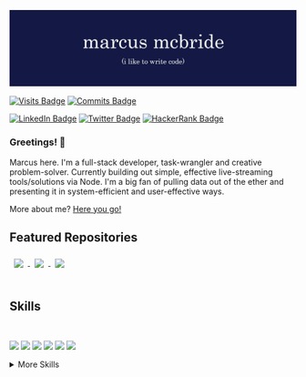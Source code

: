 [![MCB's GitHub Banner](./assets/new-github-banner.png)](https://www.mcbportfolio.com/)

[![Visits Badge](https://badges.pufler.dev/visits/marcusmcb/marcusmcb)](https://www.mcbportfolio.com) [![Commits Badge](https://badges.pufler.dev/commits/monthly/marcusmcb)](https://badges.pufler.dev)

[![LinkedIn Badge](https://img.shields.io/badge/LinkedIn-Profile-informational?style=flat&logo=linkedin&logoColor=white&color=2e3250&logoWidth=40)](https://www.linkedin.com/in/marcusmcbride-developer/) [![Twitter Badge](https://img.shields.io/badge/Twitter-Profile-informational?style=flat&logo=twitter&logoColor=white&color=2e3250&logoWidth=40)](https://twitter.com/djmarcusmcb) [![HackerRank Badge](https://img.shields.io/badge/HackerRank-Profile-informational?style=flat&logo=hackerrank&logoColor=white&color=2e3250&logoWidth=40)](https://www.hackerrank.com/marcusmcb)

### Greetings! 👋

Marcus here.  I'm a full-stack developer, task-wrangler and creative problem-solver. Currently building out simple, effective live-streaming tools/solutions via Node.  I'm a big fan of pulling data out of the ether and presenting it in system-efficient and user-effective ways.  

More about me? [Here you go!](https://www.mcbportfolio.com/)

## Featured Repositories

<a href="https://github.com/marcusmcb/crate-stats">
  <img align="center" style="margin:0.5rem" src="https://github-readme-stats.vercel.app/api/pin/?username=marcusmcb&repo=crate-stats&title_color=ffffff&text_color=c9cacc&icon_color=4AB197&bg_color=2e3250" />
</a>
<a href="https://github.com/marcusmcb/serato-nowplaying-twitch">
  <img align="center" style="margin:0.5rem" src="https://github-readme-stats.vercel.app/api/pin/?username=marcusmcb&repo=serato-nowplaying-twitch&title_color=ffffff&text_color=c9cacc&icon_color=4AB197&bg_color=2e3250" />
</a>
<a href="https://github.com/marcusmcb/twitch-chat-bot">
  <img align="center" style="margin:0.5rem" src="https://github-readme-stats.vercel.app/api/pin/?username=marcusmcb&repo=twitch-chat-bot&title_color=ffffff&text_color=c9cacc&icon_color=4AB197&bg_color=2e3250" />
</a>
<br>
<br>

<!-- ## &#x1f4c8; GitHub Stats -->

<!-- <a href="https://github.com/marcusmcb">
  <img align="center" style="margin:0.5rem" src="https://github-readme-stats.vercel.app/api/top-langs/?username=marcusmcb&hide=html,css&title_color=ffffff&text_color=c9cacc&icon_color=4AB197&bg_color=1A2B34" />
</a> -->

<!-- <a href="https://github.com/marcusmcb">
  <img align="center" style="margin:0.5rem" src="https://github-readme-stats.vercel.app/api?username=marcusmcb&show_icons=true&line_height=27&count_private=true&title_color=ffffff&text_color=c9cacc&icon_color=4AB097&bg_color=2e3250" alt="Martin's GitHub Stats" />
</a> -->

## Skills
<br>

![](https://img.shields.io/badge/Code-JavaScript-informational?style=flat&logo=JavaScript&logoColor=white&color=4AB197)
![](https://img.shields.io/badge/Code-Python-informational?style=flat&logo=Python&logoColor=white&color=4AB197)
![](https://img.shields.io/badge/Code-Ruby-informational?style=flat&logo=Ruby&logoColor=white&color=4AB197)
![](https://img.shields.io/badge/Code-React-informational?style=flat&logo=react&logoColor=white&color=4AB197)
![](https://img.shields.io/badge/Code-MongoDB-informational?style=flat&logo=MongoDB&logoColor=white&color=4AB197)
![](https://img.shields.io/badge/Code-MySQL-informational?style=flat&logo=MySQL&logoColor=white&color=4AB197)

<details>
<summary>More Skills</summary>
<br>

![](https://img.shields.io/badge/Style-CSS-informational?style=flat&logo=css3&logoColor=white&color=4AB197)
![](https://img.shields.io/badge/Style-Sass-informational?style=flat&logo=Sass&logoColor=white&color=4AB197)

![](https://img.shields.io/badge/Tools-Docker-informational?style=flat&logo=docker&logoColor=white&color=4AB197)
![](https://img.shields.io/badge/Tools-Jenkins-informational?style=flat&logo=jenkins&logoColor=white&color=4AB197)
![](https://img.shields.io/badge/Tools-NPM-informational?style=flat&logo=npm&logoColor=white&color=4AB197)
![](https://img.shields.io/badge/Tools-Postman-informational?style=flat&logo=Postman&logoColor=white&color=4AB197)
![](https://img.shields.io/badge/Tools-GitHub-informational?style=flat&logo=GitHub&logoColor=white&color=4AB197)
![](https://img.shields.io/badge/Tools-GitLab-informational?style=flat&logo=GitLab&logoColor=white&color=4AB197)
![](https://img.shields.io/badge/Tools-Jira-informational?style=flat&logo=Jira-Software&logoColor=white&color=4AB197)

</details>
<!--
**marcusmcb/marcusmcb** is a ✨ _special_ ✨ repository because its `README.md` (this file) appears on your GitHub profile.

Here are some ideas to get you started:

- 🔭 I’m currently working on ...
- 🌱 I’m currently learning ...
- 👯 I’m looking to collaborate on ...
- 🤔 I’m looking for help with ...
- 💬 Ask me about ...
- 📫 How to reach me: ...
- 😄 Pronouns: ...
- ⚡ Fun fact: ...
-->
